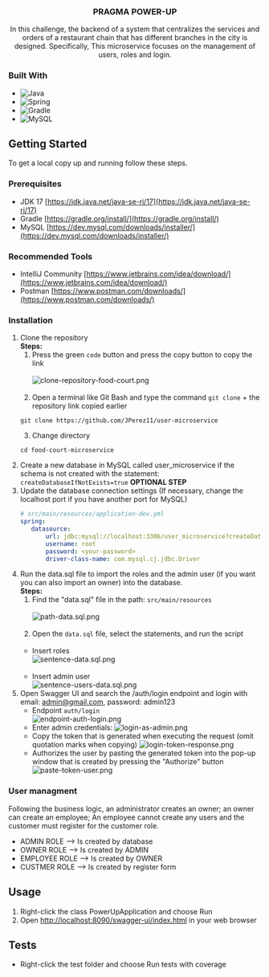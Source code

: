 <br />
<div>
<h3 style="text-align: center">PRAGMA POWER-UP</h3>
  <p style="text-align: center">
    In this challenge, the backend of a system that centralizes the services and orders of a restaurant chain that has different branches in the city is designed. Specifically, This microservice focuses on the management of users, roles and login.
  </p>
</div>

### Built With

* ![Java](https://img.shields.io/badge/java-%23ED8B00.svg?style=for-the-badge&logo=java&logoColor=white)
* ![Spring](https://img.shields.io/badge/Spring-6DB33F?style=for-the-badge&logo=spring&logoColor=white)
* ![Gradle](https://img.shields.io/badge/Gradle-02303A.svg?style=for-the-badge&logo=Gradle&logoColor=white)
* ![MySQL](https://img.shields.io/badge/MySQL-00000F?style=for-the-badge&logo=mysql&logoColor=white)


<!-- GETTING STARTED -->
## Getting Started

To get a local copy up and running follow these steps.

### Prerequisites

* JDK 17 [https://jdk.java.net/java-se-ri/17](https://jdk.java.net/java-se-ri/17)
* Gradle [https://gradle.org/install/](https://gradle.org/install/)
* MySQL [https://dev.mysql.com/downloads/installer/](https://dev.mysql.com/downloads/installer/)

### Recommended Tools
* IntelliJ Community [https://www.jetbrains.com/idea/download/](https://www.jetbrains.com/idea/download/)
* Postman [https://www.postman.com/downloads/](https://www.postman.com/downloads/)

### Installation

1. Clone the repository
   <br>
   <b>Steps:</b>
   <br>
   1. Press the green ``code`` button and press the copy button to copy the link
      <br><br>
      ![clone-repository-food-court.png](src/main/resources/vendor/img/clone-repository-user.png)
      <br><br>
   2. Open a terminal like Git Bash and type the command ``git clone`` + the repository link copied earlier
   ```shell
   git clone https://github.com/JPerez11/user-microservice
   ```
   3. Change directory
   ```shell
   cd food-court-microservice
   ```
2. Create a new database in MySQL called user_microservice if the schema is not created with the statement: `createDatabaseIfNotExists=true` <b>OPTIONAL STEP</b>
3. Update the database connection settings (If necessary, change the localhost port if you have another port for MySQL)
   ```yml
   # src/main/resources/application-dev.yml
   spring:
      datasource:
          url: jdbc:mysql://localhost:3306/user_microservice?createDatabaseIfNotExist=true&allowPublicKeyRetrieval=true
          username: root
          password: <your-password>
          driver-class-name: com.mysql.cj.jdbc.Driver
   ```
4. Run the data.sql file to import the roles and the admin user (if you want you can also import an owner) into the database.
   <br>
   <b>Steps:</b>
   <br>
   1. Find the "data.sql" file in the path: ``src/main/resources``
      <br><br>
      ![path-data.sql.png](src/main/resources/vendor/img/path-data.sql.png)
      <br><br>
   2. Open the ``data.sql`` file, select the statements, and run the script
      <br><br>
   * Insert roles<br>
      ![sentence-data.sql.png](src/main/resources/vendor/img/sentence-roles-data.sql.png)
   <br><br>
   * Insert admin user<br>
      ![sentence-users-data.sql.png](src/main/resources/vendor/img/sentence-users-data.sql.png)
5. Open Swagger UI and search the /auth/login endpoint and login with email: admin@gmail.com, password: admin123
   * Endpoint ``auth/login``<br>
   ![endpoint-auth-login.png](src/main/resources/vendor/img/endpoint-auth-login.png)
   * Enter admin credentials:
   ![login-as-admin.png](src/main/resources/vendor/img/login-as-admin.png)
   * Copy the token that is generated when executing the request (omit quotation marks when copying)
   ![login-token-response.png](src/main/resources/vendor/img/login-token-response.png)
   * Authorizes the user by pasting the generated token into the pop-up window that is created by pressing the "Authorize" button
   ![paste-token-user.png](src/main/resources/vendor/img/paste-token-user.png)


### User managment
Following the business logic, an administrator creates an owner; an owner can create an employee; An employee cannot create any users and the customer must register for the customer role.
* ADMIN ROLE --> Is created by database
* OWNER ROLE --> Is created by ADMIN
* EMPLOYEE ROLE --> Is created by OWNER
* CUSTMER ROLE --> Is created by register form

<!-- USAGE -->
## Usage

1. Right-click the class PowerUpApplication and choose Run
2. Open [http://localhost:8090/swagger-ui/index.html](http://localhost:8090/swagger-ui/index.html) in your web browser

<!-- ROADMAP -->
## Tests

- Right-click the test folder and choose Run tests with coverage
